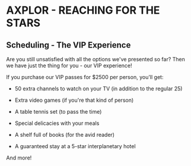 # AXPLOR - REACHING FOR THE STARS

## Scheduling - The VIP Experience

Are you still unsatisfied with all the options we've presented so far? Then we have just the thing for you \- our VIP experience\!

If you purchase our VIP passes for $2500 per person, you'll get:

* 50 extra channels to watch on your TV \(in addition to the regular 25\)

* Extra video games \(if you're that kind of person\)

* A table tennis set \(to pass the time\)

* Special delicacies with your meals

* A shelf full of books \(for the avid reader\)

* A guaranteed stay at a 5-star interplanetary hotel

And more!
